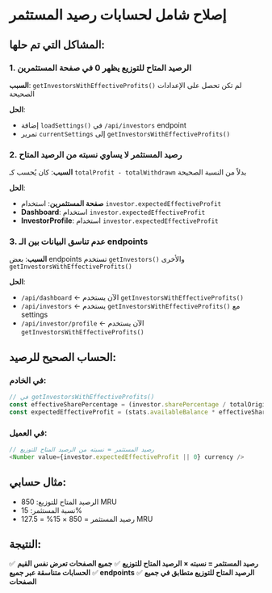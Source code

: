 # إصلاح شامل لحسابات رصيد المستثمر

## المشاكل التي تم حلها:

### 1. **الرصيد المتاح للتوزيع يظهر 0 في صفحة المستثمرين**
**السبب**: `getInvestorsWithEffectiveProfits()` لم تكن تحصل على الإعدادات الصحيحة

**الحل**:
- إضافة `loadSettings()` في `/api/investors` endpoint
- تمرير `currentSettings` إلى `getInvestorsWithEffectiveProfits()`

### 2. **رصيد المستثمر لا يساوي نسبته من الرصيد المتاح**
**السبب**: كان يُحسب كـ `totalProfit - totalWithdrawn` بدلاً من النسبة الصحيحة

**الحل**:
- **صفحة المستثمرين**: استخدام `investor.expectedEffectiveProfit`
- **Dashboard**: استخدام `investor.expectedEffectiveProfit`
- **InvestorProfile**: استخدام `investor.expectedEffectiveProfit`

### 3. **عدم تناسق البيانات بين الـ endpoints**
**السبب**: بعض endpoints تستخدم `getInvestors()` والأخرى `getInvestorsWithEffectiveProfits()`

**الحل**:
- `/api/dashboard` ← الآن يستخدم `getInvestorsWithEffectiveProfits()`
- `/api/investors` ← يستخدم `getInvestorsWithEffectiveProfits()` مع settings
- `/api/investor/profile` ← الآن يستخدم `getInvestorsWithEffectiveProfits()`

## الحساب الصحيح للرصيد:

### في الخادم:
```typescript
// في getInvestorsWithEffectiveProfits()
const effectiveSharePercentage = (investor.sharePercentage / totalOriginalShares) * stats.investorsPercentage;
const expectedEffectiveProfit = (stats.availableBalance * effectiveSharePercentage) / 100;
```

### في العميل:
```typescript
// رصيد المستثمر = نسبته من الرصيد المتاح للتوزيع
<Number value={investor.expectedEffectiveProfit || 0} currency />
```

## مثال حسابي:
- الرصيد المتاح للتوزيع: 850 MRU
- نسبة المستثمر: 15%
- رصيد المستثمر = 850 × 15% = 127.5 MRU

## النتيجة:
✅ **رصيد المستثمر = نسبته × الرصيد المتاح للتوزيع**
✅ **جميع الصفحات تعرض نفس القيم**
✅ **الحسابات متناسقة عبر جميع endpoints**
✅ **الرصيد المتاح للتوزيع متطابق في جميع الصفحات**
